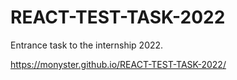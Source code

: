 # REACT-TEST-TASK-2022

Entrance task to the internship 2022.

https://monyster.github.io/REACT-TEST-TASK-2022/
